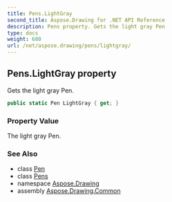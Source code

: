 ```yaml
---
title: Pens.LightGray
second_title: Aspose.Drawing for .NET API Reference
description: Pens property. Gets the light gray Pen
type: docs
weight: 680
url: /net/aspose.drawing/pens/lightgray/
---
```

## Pens.LightGray property

Gets the light gray Pen.

```csharp
public static Pen LightGray { get; }
```

### Property Value

The light gray Pen.

### See Also

* class [Pen](../../pen/)
* class [Pens](../)
* namespace [Aspose.Drawing](../../pens/)
* assembly [Aspose.Drawing.Common](../../../)


